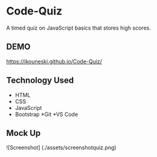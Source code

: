 # Code-Quiz

A timed quiz on JavaScript basics that stores high scores. 


## DEMO

https://jkouneski.github.io/Code-Quiz/

## Technology Used
* HTML
* CSS
* JavaScript
* Bootstrap
*Git
*VS Code

## Mock Up

![Screenshot] (./assets/screenshotquiz.png)




